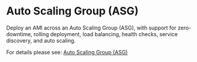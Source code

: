 # Auto Scaling Group (ASG)

Deploy an AMI across an Auto Scaling Group (ASG), with support for zero-downtime, rolling deployment, load balancing, health checks, service discovery, and auto scaling.

For details please see: [Auto Scaling Group (ASG)](https://github.com/gruntwork-io/terraform-aws-service-catalog/tree/master/modules/services/asg-service/README.adoc)


<!-- ##DOCS-SOURCER-START
{"sourcePlugin":"Service Catalog Reference","hash":"c8fa9d3fbf6ac98aea6f8a28c0dc19e2"}
##DOCS-SOURCER-END -->
